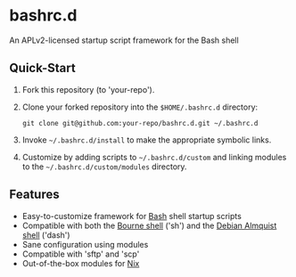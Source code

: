 # bashrc.d

An APLv2-licensed startup script framework for the Bash shell

## Quick-Start

1. Fork this repository (to 'your-repo').
2. Clone your forked repository into the `$HOME/.bashrc.d` directory:

   ```
   git clone git@github.com:your-repo/bashrc.d.git ~/.bashrc.d
   ```

3. Invoke `~/.bashrc.d/install` to make the appropriate symbolic links.
4. Customize by adding scripts to `~/.bashrc.d/custom` and linking modules to
   the `~/.bashrc.d/custom/modules` directory.

## Features

- Easy-to-customize framework for
  [Bash](http://en.wikipedia.org/wiki/Bash_(Unix_shell))
  shell startup scripts
- Compatible with both the
  [Bourne shell](http://en.wikipedia.org/wiki/Bourne_shell)
  ('sh') and the
  [Debian Almquist shell](http://en.wikipedia.org/w/index.php?title=Debian_Almquist_shell)
  ('dash')
- Sane configuration using modules
- Compatible with 'sftp' and 'scp'
- Out-of-the-box modules for [Nix](http://en.wikipedia.org/wiki/Nix_package_manager)
